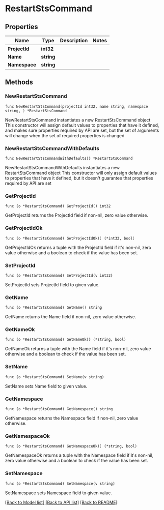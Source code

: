 # RestartStsCommand

## Properties

Name | Type | Description | Notes
------------ | ------------- | ------------- | -------------
**ProjectId** | **int32** |  | 
**Name** | **string** |  | 
**Namespace** | **string** |  | 

## Methods

### NewRestartStsCommand

`func NewRestartStsCommand(projectId int32, name string, namespace string, ) *RestartStsCommand`

NewRestartStsCommand instantiates a new RestartStsCommand object
This constructor will assign default values to properties that have it defined,
and makes sure properties required by API are set, but the set of arguments
will change when the set of required properties is changed

### NewRestartStsCommandWithDefaults

`func NewRestartStsCommandWithDefaults() *RestartStsCommand`

NewRestartStsCommandWithDefaults instantiates a new RestartStsCommand object
This constructor will only assign default values to properties that have it defined,
but it doesn't guarantee that properties required by API are set

### GetProjectId

`func (o *RestartStsCommand) GetProjectId() int32`

GetProjectId returns the ProjectId field if non-nil, zero value otherwise.

### GetProjectIdOk

`func (o *RestartStsCommand) GetProjectIdOk() (*int32, bool)`

GetProjectIdOk returns a tuple with the ProjectId field if it's non-nil, zero value otherwise
and a boolean to check if the value has been set.

### SetProjectId

`func (o *RestartStsCommand) SetProjectId(v int32)`

SetProjectId sets ProjectId field to given value.


### GetName

`func (o *RestartStsCommand) GetName() string`

GetName returns the Name field if non-nil, zero value otherwise.

### GetNameOk

`func (o *RestartStsCommand) GetNameOk() (*string, bool)`

GetNameOk returns a tuple with the Name field if it's non-nil, zero value otherwise
and a boolean to check if the value has been set.

### SetName

`func (o *RestartStsCommand) SetName(v string)`

SetName sets Name field to given value.


### GetNamespace

`func (o *RestartStsCommand) GetNamespace() string`

GetNamespace returns the Namespace field if non-nil, zero value otherwise.

### GetNamespaceOk

`func (o *RestartStsCommand) GetNamespaceOk() (*string, bool)`

GetNamespaceOk returns a tuple with the Namespace field if it's non-nil, zero value otherwise
and a boolean to check if the value has been set.

### SetNamespace

`func (o *RestartStsCommand) SetNamespace(v string)`

SetNamespace sets Namespace field to given value.



[[Back to Model list]](../README.md#documentation-for-models) [[Back to API list]](../README.md#documentation-for-api-endpoints) [[Back to README]](../README.md)


